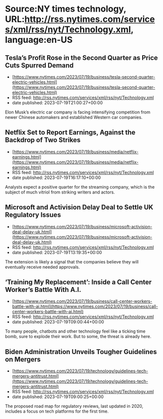 # Source:NY times technology, URL:http://rss.nytimes.com/services/xml/rss/nyt/Technology.xml, language:en-US

## Tesla’s Profit Rose in the Second Quarter as Price Cuts Spurred Demand
 - [https://www.nytimes.com/2023/07/19/business/tesla-second-quarter-electric-vehicles.html](https://www.nytimes.com/2023/07/19/business/tesla-second-quarter-electric-vehicles.html)
 - RSS feed: http://rss.nytimes.com/services/xml/rss/nyt/Technology.xml
 - date published: 2023-07-19T21:00:27+00:00

Elon Musk’s electric car company is facing intensifying competition from newer Chinese automakers and established Western car companies.

## Netflix Set to Report Earnings, Against the Backdrop of Two Strikes
 - [https://www.nytimes.com/2023/07/19/business/media/netflix-earnings.html](https://www.nytimes.com/2023/07/19/business/media/netflix-earnings.html)
 - RSS feed: http://rss.nytimes.com/services/xml/rss/nyt/Technology.xml
 - date published: 2023-07-19T16:17:10+00:00

Analysts expect a positive quarter for the streaming company, which is the subject of much vitriol from striking writers and actors.

## Microsoft and Activision Delay Deal to Settle UK Regulatory Issues
 - [https://www.nytimes.com/2023/07/19/business/microsoft-activision-deal-delay-uk.html](https://www.nytimes.com/2023/07/19/business/microsoft-activision-deal-delay-uk.html)
 - RSS feed: http://rss.nytimes.com/services/xml/rss/nyt/Technology.xml
 - date published: 2023-07-19T13:19:35+00:00

The extension is likely a signal that the companies believe they will eventually receive needed approvals.

## ‘Training My Replacement’: Inside a Call Center Worker’s Battle With A.I.
 - [https://www.nytimes.com/2023/07/19/business/call-center-workers-battle-with-ai.html](https://www.nytimes.com/2023/07/19/business/call-center-workers-battle-with-ai.html)
 - RSS feed: http://rss.nytimes.com/services/xml/rss/nyt/Technology.xml
 - date published: 2023-07-19T09:00:44+00:00

To many people, chatbots and other technology feel like a ticking time bomb, sure to explode their work. But to some, the threat is already here.

## Biden Administration Unveils Tougher Guidelines on Mergers
 - [https://www.nytimes.com/2023/07/19/technology/guidelines-tech-mergers-antitrust.html](https://www.nytimes.com/2023/07/19/technology/guidelines-tech-mergers-antitrust.html)
 - RSS feed: http://rss.nytimes.com/services/xml/rss/nyt/Technology.xml
 - date published: 2023-07-19T09:00:25+00:00

The proposed road map for regulatory reviews, last updated in 2020, includes a focus on tech platforms for the first time.

